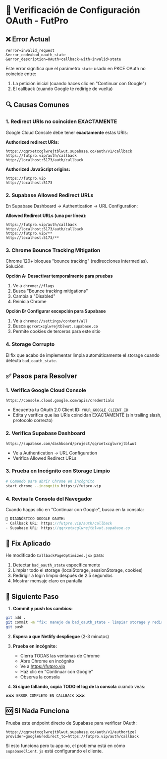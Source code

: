# 🔐 Verificación de Configuración OAuth - FutPro

## ❌ Error Actual
```
?error=invalid_request
&error_code=bad_oauth_state
&error_description=OAuth+callback+with+invalid+state
```

Este error significa que el parámetro `state` usado en PKCE OAuth no coincide entre:
1. La petición inicial (cuando haces clic en "Continuar con Google")
2. El callback (cuando Google te redirige de vuelta)

## 🔍 Causas Comunes

### 1. Redirect URIs no coinciden EXACTAMENTE
Google Cloud Console debe tener **exactamente** estas URIs:

**Authorized redirect URIs:**
```
https://qqrxetxcglwrejtblwut.supabase.co/auth/v1/callback
https://futpro.vip/auth/callback
http://localhost:5173/auth/callback
```

**Authorized JavaScript origins:**
```
https://futpro.vip
http://localhost:5173
```

### 2. Supabase Allowed Redirect URLs
En Supabase Dashboard → Authentication → URL Configuration:

**Allowed Redirect URLs (una por línea):**
```
https://futpro.vip/auth/callback
http://localhost:5173/auth/callback
https://futpro.vip/**
http://localhost:5173/**
```

### 3. Chrome Bounce Tracking Mitigation
Chrome 120+ bloquea "bounce tracking" (redirecciones intermedias). Solución:

**Opción A: Desactivar temporalmente para pruebas**
1. Ve a `chrome://flags`
2. Busca "Bounce tracking mitigations"
3. Cambia a "Disabled"
4. Reinicia Chrome

**Opción B: Configurar excepción para Supabase**
1. Ve a `chrome://settings/content/all`
2. Busca `qqrxetxcglwrejtblwut.supabase.co`
3. Permite cookies de terceros para este sitio

### 4. Storage Corrupto
El fix que acabo de implementar limpia automáticamente el storage cuando detecta `bad_oauth_state`.

## ✅ Pasos para Resolver

### 1. Verifica Google Cloud Console
```
https://console.cloud.google.com/apis/credentials
```
- Encuentra tu OAuth 2.0 Client ID: `YOUR_GOOGLE_CLIENT_ID`
- Edita y verifica que las URIs coincidan EXACTAMENTE (sin trailing slash, protocolo correcto)

### 2. Verifica Supabase Dashboard
```
https://supabase.com/dashboard/project/qqrxetxcglwrejtblwut
```
- Ve a Authentication → URL Configuration
- Verifica Allowed Redirect URLs

### 3. Prueba en Incógnito con Storage Limpio
```bash
# Comando para abrir Chrome en incógnito
start chrome --incognito https://futpro.vip
```

### 4. Revisa la Consola del Navegador
Cuando hagas clic en "Continuar con Google", busca en la consola:
```javascript
🚀 DIAGNÓSTICO GOOGLE OAUTH:
- Callback URL: https://futpro.vip/auth/callback
- Supabase URL: https://qqrxetxcglwrejtblwut.supabase.co
```

## 🔧 Fix Aplicado

He modificado `CallbackPageOptimized.jsx` para:
1. Detectar `bad_oauth_state` específicamente
2. Limpiar todo el storage (localStorage, sessionStorage, cookies)
3. Redirigir a login limpio después de 2.5 segundos
4. Mostrar mensaje claro en pantalla

## 📝 Siguiente Paso

1. **Commit y push los cambios:**
```bash
git add .
git commit -m "fix: manejo de bad_oauth_state - limpiar storage y redirigir a login limpio"
git push
```

2. **Espera a que Netlify despliegue** (2-3 minutos)

3. **Prueba en incógnito:**
   - Cierra TODAS las ventanas de Chrome
   - Abre Chrome en incógnito
   - Ve a https://futpro.vip
   - Haz clic en "Continuar con Google"
   - Observa la consola

4. **Si sigue fallando, copia TODO el log de la consola** cuando veas:
```
❌❌❌ ERROR COMPLETO EN CALLBACK ❌❌❌
```

## 🆘 Si Nada Funciona

Prueba este endpoint directo de Supabase para verificar OAuth:
```
https://qqrxetxcglwrejtblwut.supabase.co/auth/v1/authorize?provider=google&redirect_to=https://futpro.vip/auth/callback
```

Si esto funciona pero tu app no, el problema está en cómo `supabaseClient.js` está configurando el cliente.
